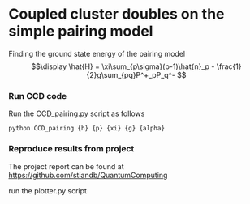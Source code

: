 # Coupled cluster doubles on the simple pairing model
Finding the ground state energy of the pairing model
$$\display
\hat{H} = \xi\sum_{p\sigma}(p-1)\hat{n}_p - \frac{1}{2}g\sum_{pq}P^+_pP_q^-
$$

### Run CCD code
Run the CCD_pairing.py script as follows
```
python CCD_pairing {h} {p} {xi} {g} {alpha}
```


### Reproduce results from project
The project report can be found at https://github.com/stiandb/QuantumComputing

run the plotter.py script

